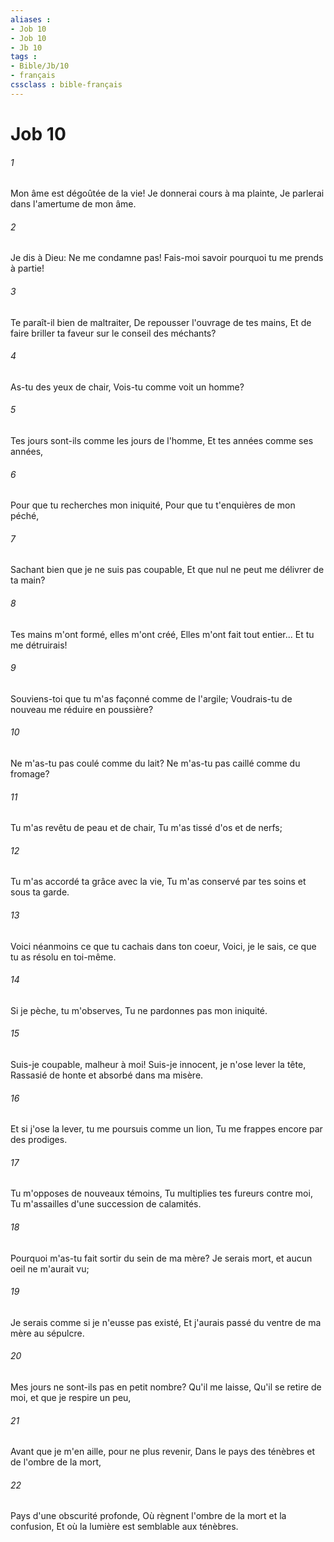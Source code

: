 ```yaml
---
aliases : 
- Job 10
- Job 10
- Jb 10
tags : 
- Bible/Jb/10
- français
cssclass : bible-français
---
```


# Job 10

###### 1
Mon âme est dégoûtée de la vie! Je donnerai cours à ma plainte, Je parlerai dans l'amertume de mon âme.
###### 2
Je dis à Dieu: Ne me condamne pas! Fais-moi savoir pourquoi tu me prends à partie!
###### 3
Te paraît-il bien de maltraiter, De repousser l'ouvrage de tes mains, Et de faire briller ta faveur sur le conseil des méchants?
###### 4
As-tu des yeux de chair, Vois-tu comme voit un homme?
###### 5
Tes jours sont-ils comme les jours de l'homme, Et tes années comme ses années,
###### 6
Pour que tu recherches mon iniquité, Pour que tu t'enquières de mon péché,
###### 7
Sachant bien que je ne suis pas coupable, Et que nul ne peut me délivrer de ta main?
###### 8
Tes mains m'ont formé, elles m'ont créé, Elles m'ont fait tout entier... Et tu me détruirais!
###### 9
Souviens-toi que tu m'as façonné comme de l'argile; Voudrais-tu de nouveau me réduire en poussière?
###### 10
Ne m'as-tu pas coulé comme du lait? Ne m'as-tu pas caillé comme du fromage?
###### 11
Tu m'as revêtu de peau et de chair, Tu m'as tissé d'os et de nerfs;
###### 12
Tu m'as accordé ta grâce avec la vie, Tu m'as conservé par tes soins et sous ta garde.
###### 13
Voici néanmoins ce que tu cachais dans ton coeur, Voici, je le sais, ce que tu as résolu en toi-même.
###### 14
Si je pèche, tu m'observes, Tu ne pardonnes pas mon iniquité.
###### 15
Suis-je coupable, malheur à moi! Suis-je innocent, je n'ose lever la tête, Rassasié de honte et absorbé dans ma misère.
###### 16
Et si j'ose la lever, tu me poursuis comme un lion, Tu me frappes encore par des prodiges.
###### 17
Tu m'opposes de nouveaux témoins, Tu multiplies tes fureurs contre moi, Tu m'assailles d'une succession de calamités.
###### 18
Pourquoi m'as-tu fait sortir du sein de ma mère? Je serais mort, et aucun oeil ne m'aurait vu;
###### 19
Je serais comme si je n'eusse pas existé, Et j'aurais passé du ventre de ma mère au sépulcre.
###### 20
Mes jours ne sont-ils pas en petit nombre? Qu'il me laisse, Qu'il se retire de moi, et que je respire un peu,
###### 21
Avant que je m'en aille, pour ne plus revenir, Dans le pays des ténèbres et de l'ombre de la mort,
###### 22
Pays d'une obscurité profonde, Où règnent l'ombre de la mort et la confusion, Et où la lumière est semblable aux ténèbres.
